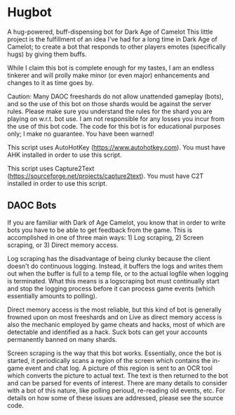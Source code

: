 # Hugbot
A hug-powered, buff-dispensing bot for Dark Age of Camelot
This little project is the fulfillment of an idea I've had for a long time in Dark Age of Camelot; to create a bot that responds to other players emotes (specifically hugs) by giving them buffs.

While I claim this bot is complete enough for my tastes, I am an endless tinkerer and will prolly make minor (or even major) enhancements and changes to it as time goes by.

Caution: Many DAOC freeshards do not allow unattended gameplay (bots), and so the use of this bot on those shards would be against the server rules. Please make sure you understand the rules for the shard you are playing on w.r.t. bot use. I am not responsible for any losses you incur from the use of this bot code. The code for this bot is for educational purposes only; I make no guarantee. You have been warned!

This script uses AutoHotKey (https://www.autohotkey.com). You must have AHK installed in order to use this script.

This script uses Capture2Text (https://sourceforge.net/projects/capture2text). You must have C2T installed in order to use this script.

## DAOC Bots

If you are familiar with Dark of Age Camelot, you know that in order to write bots you have to be able to get feedback from the game. This is accomplished in one of three main ways: 1) Log scraping, 2) Screen scraping, or 3) Direct memory access.

Log scraping has the disadvantage of being clunky because the client doesn't do continuous logging. Instead, it buffers the logs and writes them out when the buffer is full to a temp file, or to the actual logfile when logging is terminated. What this means is a logscraping bot must continually start and stop the logging process before it can process game events (which essentially amounts to polling).

Direct memory access is the most reliable, but this kind of bot is generally frowned upon on most freeshards and on Live as direct memory access is also the mechanic employed by game cheats and hacks, most of which are detectable and identified as a hack. Suck bots can get your accounts permanently banned on many shards.

Screen scraping is the way that this bot works. Essentially, once the bot is started, it periodically scans a region of the screen which contains the in-game event and chat log. A picture of this region is sent to an OCR tool which converts the picture to actual text. The text is then returned to the bot and can be parsed for events of interest. There are many details to consider with a bot of this nature, like polling perioud, re-reading old events, etc. For details on how some of these issues are addressed, please see the source code.
